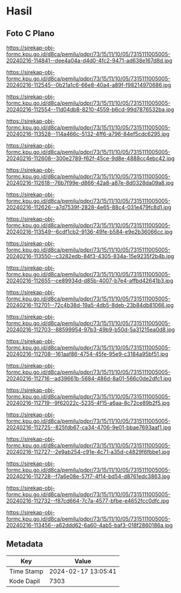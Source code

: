 # Hasil

## Foto C Plano

https://sirekap-obj-formc.kpu.go.id/d8ca/pemilu/pdpr/73/15/11/10/05/7315111005005-20240216-114841--dee4a04a-d4d0-4fc2-9471-ad638e167d8d.jpg

https://sirekap-obj-formc.kpu.go.id/d8ca/pemilu/pdpr/73/15/11/10/05/7315111005005-20240216-112545--0b21a1c6-66e8-40a4-a89f-f98214970686.jpg

https://sirekap-obj-formc.kpu.go.id/d8ca/pemilu/pdpr/73/15/11/10/05/7315111005005-20240216-112554--11d04db8-8210-4559-b6cd-99d7876532ba.jpg

https://sirekap-obj-formc.kpu.go.id/d8ca/pemilu/pdpr/73/15/11/10/05/7315111005005-20240216-113528--114a466c-5132-4ff6-a796-84ef5cdc6295.jpg

https://sirekap-obj-formc.kpu.go.id/d8ca/pemilu/pdpr/73/15/11/10/05/7315111005005-20240216-112608--300e2789-f62f-45ce-9d8e-4888cc4ebc42.jpg

https://sirekap-obj-formc.kpu.go.id/d8ca/pemilu/pdpr/73/15/11/10/05/7315111005005-20240216-112618--76b7f99e-d866-42a8-a87e-8d0328da09a8.jpg

https://sirekap-obj-formc.kpu.go.id/d8ca/pemilu/pdpr/73/15/11/10/05/7315111005005-20240216-112626--a7d7539f-2828-4e65-88c4-031e479fc8d1.jpg

https://sirekap-obj-formc.kpu.go.id/d8ca/pemilu/pdpr/73/15/11/10/05/7315111005005-20240216-113549--6cdf1cb2-9136-49fe-b584-e9e2b36066cc.jpg

https://sirekap-obj-formc.kpu.go.id/d8ca/pemilu/pdpr/73/15/11/10/05/7315111005005-20240216-113550--c3282edb-84f3-4305-834a-15e9235f2b4b.jpg

https://sirekap-obj-formc.kpu.go.id/d8ca/pemilu/pdpr/73/15/11/10/05/7315111005005-20240216-112655--ce89934d-d85b-4007-b7e4-affbd42641b3.jpg

https://sirekap-obj-formc.kpu.go.id/d8ca/pemilu/pdpr/73/15/11/10/05/7315111005005-20240216-112701--72c4b38d-19a5-4db5-8deb-23b84db81066.jpg

https://sirekap-obj-formc.kpu.go.id/d8ca/pemilu/pdpr/73/15/11/10/05/7315111005005-20240216-112703--88599954-97b3-49b9-b50d-5a31215ea0d8.jpg

https://sirekap-obj-formc.kpu.go.id/d8ca/pemilu/pdpr/73/15/11/10/05/7315111005005-20240216-112708--161aaf86-4754-45fe-95e9-c3184a95bf51.jpg

https://sirekap-obj-formc.kpu.go.id/d8ca/pemilu/pdpr/73/15/11/10/05/7315111005005-20240216-112716--ad39661b-5684-486d-8a01-566c0de2dfc1.jpg

https://sirekap-obj-formc.kpu.go.id/d8ca/pemilu/pdpr/73/15/11/10/05/7315111005005-20240216-112719--9f62022c-5235-4f15-a6aa-8c72ce89b2f5.jpg

https://sirekap-obj-formc.kpu.go.id/d8ca/pemilu/pdpr/73/15/11/10/05/7315111005005-20240216-112725--825fdb67-ca34-4706-9e01-bbae7693aaf1.jpg

https://sirekap-obj-formc.kpu.go.id/d8ca/pemilu/pdpr/73/15/11/10/05/7315111005005-20240216-112727--2e9ab254-c91e-4c71-a35d-c4829f6fbbe1.jpg

https://sirekap-obj-formc.kpu.go.id/d8ca/pemilu/pdpr/73/15/11/10/05/7315111005005-20240216-112728--f7a6e08e-57f7-4f14-bd54-d8761edc3863.jpg

https://sirekap-obj-formc.kpu.go.id/d8ca/pemilu/pdpr/73/15/11/10/05/7315111005005-20240216-112732--f87cd664-7c7a-4577-bfbe-e4652fcc0dfc.jpg

https://sirekap-obj-formc.kpu.go.id/d8ca/pemilu/pdpr/73/15/11/10/05/7315111005005-20240216-113456--a62ddd62-6a60-4ab5-baf3-018f2860186a.jpg


## Metadata

| Key        | Value               |
| ---------- | ------------------- |
| Time Stamp | 2024-02-17 13:05:41 |
| Kode Dapil | 7303                |



